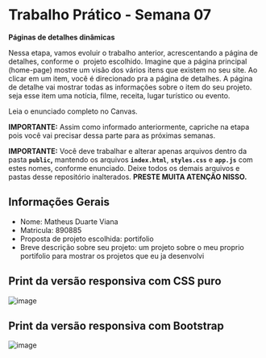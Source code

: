 # Trabalho Prático - Semana 07

**Páginas de detalhes dinâmicas**

Nessa etapa, vamos evoluir o trabalho anterior, acrescentando a página de detalhes, conforme o  projeto escolhido. Imagine que a página principal (home-page) mostre um visão dos vários itens que existem no seu site. Ao clicar em um item, você é direcionado pra a página de detalhes. A página de detalhe vai mostrar todas as informações sobre o item do seu projeto. seja esse item uma notícia, filme, receita, lugar turístico ou evento.

Leia o enunciado completo no Canvas. 

**IMPORTANTE:** Assim como informado anteriormente, capriche na etapa pois você vai precisar dessa parte para as próximas semanas. 

**IMPORTANTE:** Você deve trabalhar e alterar apenas arquivos dentro da pasta **`public`,** mantendo os arquivos **`index.html`**, **`styles.css`** e **`app.js`** com estes nomes, conforme enunciado. Deixe todos os demais arquivos e pastas desse repositório inalterados. **PRESTE MUITA ATENÇÃO NISSO.**

## Informações Gerais

- Nome: Matheus Duarte Viana 
- Matricula: 890885
- Proposta de projeto escolhida: portifolio
- Breve descrição sobre seu projeto: um projeto sobre o meu proprio portifolio para mostrar os projetos que eu ja desenvolvi

## Print da versão responsiva com CSS puro

![image](https://github.com/user-attachments/assets/a885213e-6806-442a-a40e-667916dc1419)


## Print da versão responsiva com Bootstrap

![image](https://github.com/user-attachments/assets/099034f1-0428-4784-9246-100b3e12ebf7)
